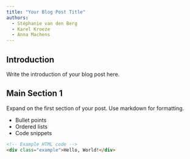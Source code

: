 ```yaml
---
title: "Your Blog Post Title"
authors:
  - Stéphanie van den Berg
  - Karel Kroeze
  - Anna Machens
---
```


## Introduction

Write the introduction of your blog post here.

## Main Section 1

Expand on the first section of your post. Use markdown for formatting.

- Bullet points
- Ordered lists
- Code snippets

```html
<!-- Example HTML code -->
<div class="example">Hello, World!</div>
